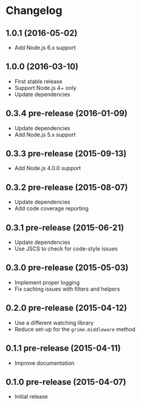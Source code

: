 
# Changelog

## 1.0.1 (2016-05-02)

  * Add Node.js 6.x support

## 1.0.0 (2016-03-10)

  * First stable release
  * Support Node.js 4+ only
  * Update dependencies

## 0.3.4 pre-release (2016-01-09)

  * Update dependencies
  * Add Node.js 5.x support

## 0.3.3 pre-release (2015-09-13)

  * Add Node.js 4.0.0 support

## 0.3.2 pre-release (2015-08-07)

  * Update dependencies
  * Add code coverage reporting

## 0.3.1 pre-release (2015-06-21)

  * Update dependencies
  * Use JSCS to check for code-style issues

## 0.3.0 pre-release (2015-05-03)

  * Implement proper logging
  * Fix caching issues with filters and helpers

## 0.2.0 pre-release (2015-04-12)

  * Use a different watching library
  * Reduce set-up for the `grime.middleware` method

## 0.1.1 pre-release (2015-04-11)

  * Improve documentation

## 0.1.0 pre-release (2015-04-07)

  * Initial release
